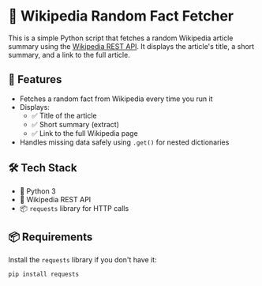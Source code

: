 # 🧠 Wikipedia Random Fact Fetcher

This is a simple Python script that fetches a random Wikipedia article summary using the [Wikipedia REST API](https://en.wikipedia.org/api/rest_v1/). It displays the article's title, a short summary, and a link to the full article.

## 🚀 Features

- Fetches a random fact from Wikipedia every time you run it
- Displays:
  - ✅ Title of the article
  - ✅ Short summary (extract)
  - ✅ Link to the full Wikipedia page
- Handles missing data safely using `.get()` for nested dictionaries

## 🛠️ Tech Stack

- 🐍 Python 3
- 📡 Wikipedia REST API
- 📦 `requests` library for HTTP calls

## 📦 Requirements

Install the `requests` library if you don't have it:

```bash
pip install requests
